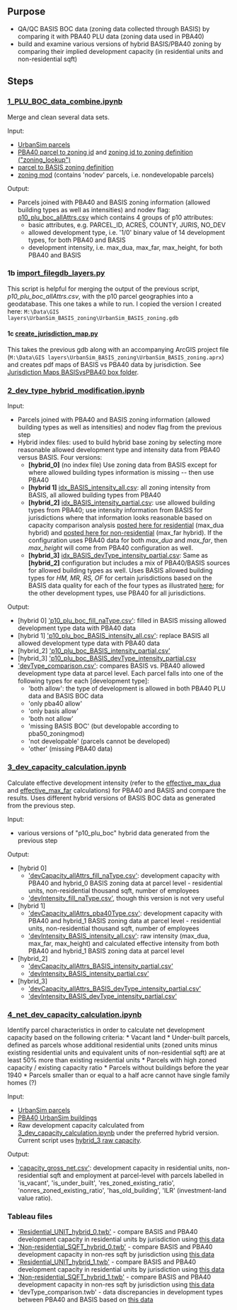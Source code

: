 ## Purpose
* QA/QC BASIS BOC data (zoning data collected through BASIS) by comparing it with PBA40 PLU data (zoning data used in PBA40)
* build and examine various versions of hybrid BASIS/PBA40 zoning by comparing their implied development capacity (in residential units and non-residential sqft)

## Steps

### [1_PLU_BOC_data_combine.ipynb](1_PLU_BOC_data_combine.ipynb)
Merge and clean several data sets.

Input:
* [UrbanSim parcels](https://mtcdrive.box.com/s/hnwpcw97tqqga1ngvcs5oct5av2j1ine)
* [PBA40 parcel to zoning id](https://mtcdrive.box.com/s/ws7gjn63jew70ap81sjxlsl6eg39yas8) and [zoning id to zoning definition ("zoning_lookup")](https://github.com/BayAreaMetro/bayarea_urbansim/blob/master/data/zoning_lookup.csv)
* [parcel to BASIS zoning definition](https://mtcdrive.box.com/s/rind3o860bn4aj20ugwebl5gphark7ms)
* [zoning mod](https://mtcdrive.box.com/s/6t8w5mqcvyr2oh8b7c0gz6ifetvruzah) (contains 'nodev' parcels, i.e. nondevelopable parcels)

Output:
* Parcels joined with PBA40 and BASIS zoning information (allowed building types as well as intensities) and nodev flag: [p10_plu_boc_allAttrs.csv](https://mtcdrive.box.com/s/4eaas345rl3ivg8ulwpa5v4i3cvbx1ay) which contains 4 groups of p10 attributes: 
   * basic attributes, e.g. PARCEL_ID, ACRES, COUNTY, JURIS, NO_DEV
   * allowed development type, i.e. '1/0' binary value of 14 development types, for both PBA40 and BASIS
   * development intensity, i.e. max_dua, max_far, max_height, for both PBA40 and BASIS

### 1b [import_filegdb_layers.py](..\..\..\basemap\import_filegdb_layers.py)

This script is helpful for merging the output of the previous script, *p10_plu_boc_allAttrs.csv*, with the p10 parcel geographies into a geodatabase.
This one takes a while to run.  I copied the version I created here: ``M:\Data\GIS layers\UrbanSim_BASIS_zoning\UrbanSim_BASIS_zoning.gdb``

#### 1c [create_jurisdiction_map.py](create_jurisdiction_map.py)

This takes the previous gdb along with an accompanying ArcGIS project file (``M:\Data\GIS layers\UrbanSim_BASIS_zoning\UrbanSim_BASIS_zoning.aprx``)
and creates pdf maps of BASIS vs PBA40 data by jurisdiction.  See [Jurisdiction Maps BASISvsPBA40 box folder](https://mtcdrive.box.com/s/e2qck5p03sd53q0rxg91x1wphw6zg766).

### [2_dev_type_hybrid_modification.ipynb](2_dev_type_hybrid_modification.ipynb)

Input:
* Parcels joined with PBA40 and BASIS zoning information (allowed building types as well as intensities) and nodev flag from the previous step
* Hybrid index files: used to build hybrid base zoning by selecting more reasonable allowed development type and intensity data from PBA40 versus BASIS. Four versions:
   * **[hybrid_0]** (no index file) Use zoning data from BASIS except for where allowed building types information is missing -- then use PBA40
   * **[hybrid 1]** [idx_BASIS_intensity_all.csv](hybrid_index/idx_BASIS_intensity_all.csv): all zoning intensity from BASIS, all allowed building types from PBA40
   * **[hybrid_2]** [idx_BASIS_intensity_partial.csv](hybrid_index/idx_BASIS_intensity_partial.csv): use allowed building types from PBA40; use intensity information from BASIS for jurisdictions where that information looks reasonable based on capacity comparison analysis [posted here for residential](https://public.tableau.com/profile/yuqi6946#!/vizhome/Residential_UNIT_20200428_hybrid_1/Notes) (max_dua hybrid) and [posted here for non-residential](https://public.tableau.com/profile/yuqi6946#!/vizhome/Nonresidential_SQFT_20200428_hybrid_1/BASISMAX_FARdataquality?publish=yes) (max_far hybrid). If the configuration uses PBA40 data for both *max_dua* and *max_far*, then *max_height* will come from PBA40 configuration as well.
   * **[hybrid_3]** [idx_BASIS_devType_intensity_partial.csv](hybrid_index/idx_BASIS_devType_intensity_partial.csv): Same as **[hybrid_2]** configuration but includes a mix of PBA40/BASIS sources for allowed building types as well.  Uses BASIS allowed building types for *HM, MR, RS, OF* for certain jurisdictions based on the BASIS data quality for each of the four types as illustrated [here](https://public.tableau.com/profile/yuqi6946#!/vizhome/devType_comparison_20200428/HM_comp?publish=yes); for the other development types, use PBA40 for all jurisdictions.

Output:
* [hybrid 0] ['p10_plu_boc_fill_naType.csv'](https://mtcdrive.box.com/s/x35fp65pv2lautamq15b4s0mfj3tr8l7): filled in BASIS missing allowed development type data with PBA40 data
* [hybrid 1] ['p10_plu_boc_BASIS_intensity_all.csv'](https://mtcdrive.box.com/s/xdwi6m00htngm65rvyu1ul8uenyflryc): replace BASIS all allowed development type data with PBA40 data
* [hybrid_2] ['p10_plu_boc_BASIS_intensity_partial.csv'](https://mtcdrive.box.com/s/7nfo5d1tkq3bzi3v9kk7mbf779nr8jk7)
* [hybrid_3] ['p10_plu_boc_BASIS_devType_intensity_partial.csv](https://mtcdrive.box.com/s/drm50mn6mpwepeintfpotk32i7bqtvnv)
* ['devType_comparison.csv'](https://mtcdrive.box.com/s/mtjogl2fqf25yx7cxy6azrv587mo4itf): compares BASIS vs. PBA40 allowed development type data at parcel level. Each parcel falls into one of the following types for each [development type]:
    * 'both allow': the type of development is allowed in both PBA40 PLU data and BASIS BOC data
    * 'only pba40 allow'
    * 'only basis allow'
    * 'both not allow'
    * 'missing BASIS BOC' (but developable according to pba50_zoningmod)
    * 'not developable' (parcels cannot be developed)
    * 'other' (missing PBA40 data)

### [3_dev_capacity_calculation.ipynb](3_dev_capacity_calculation.ipynb)
Calculate effective development intensity (refer to the [effective_max_dua](https://github.com/UDST/bayarea_urbansim/blob/0fb7776596075fa7d2cba2b9fbc92333354ba6fa/baus/variables.py#L808) and [effective_max_far](https://github.com/UDST/bayarea_urbansim/blob/0fb7776596075fa7d2cba2b9fbc92333354ba6fa/baus/variables.py#L852) calculations) for PBA40 and BASIS and compare the results. Uses different hybrid versions of BASIS BOC data as generated from the previous step.

Input:
* various versions of "p10_plu_boc" hybrid data generated from the previous step

Output:
* [hybrid 0] 
	* ['devCapacity_allAttrs_fill_naType.csv'](https://mtcdrive.box.com/s/huty80u1m7lxlh20j1d2s8w1n9ny75bz): development capacity with PBA40 and hybrid_0 BASIS zoning data at parcel level - residential units, non-residential thousand sqft, number of employees
	* ['devIntensity_fill_naType.csv'](https://mtcdrive.box.com/s/3ko9p0hds84nngqg58ilwevtohlbtma7), though this version is not very useful
* [hybrid 1]
	* ['devCapacity_allAttrs_pba40Type.csv'](https://mtcdrive.box.com/s/09tbye86qs5kydhckoii53eitlac3my3): development capacity with PBA40 and hybrid_1 BASIS zoning data at parcel level - residential units, non-residential thousand sqft, number of employees
	* ['devIntensity_BASIS_intensity_all.csv'](https://mtcdrive.box.com/s/32hunczdkugk44iqw224ejozchutojd1): raw intensity (max_dua, max_far, max_height) and calculated effective intensity from both PBA40 and hybrid_1 BASIS zoning data at parcel level
* [hybrid_2]
	* ['devCapacity_allAttrs_BASIS_intensity_partial.csv'](https://mtcdrive.box.com/s/ce4tjx89egxuq263t08wdaegjbvvtv0d)
	* ['devIntensity_BASIS_intensity_partial.csv'](https://mtcdrive.box.com/s/t3rbvu4xduvssbim81g2hhmbvcnv0feb)
* [hybrid_3] 
	* ['devCapacity_allAttrs_BASIS_devType_intensity_partial.csv'](https://mtcdrive.box.com/s/qtysq31wvzudl9b9vjjz7etgm9i4z9se)
	* ['devIntensity_BASIS_devType_intensity_partial.csv'](https://mtcdrive.box.com/s/8rm3sjyryvx6jxnw6tb7y699sa6rmi4v)

### [4_net_dev_capacity_calculation.ipynb](https://github.com/BayAreaMetro/petrale/blob/master/policies/plu/base_zoning/4_net_dev_capacity_calculation.ipynb)

Identify parcel characteristics in order to calculate net development capacity based on the following criteria:
    * Vacant land
    * Under-built parcels, defined as parcels whose additional residential units (zoned units minus existing residential units and equivalent units of non-residential sqft) are at least 50% more than existing residential units
    * Parcels with high zoned capacity / existing capacity ratio
    * Parcels without buildings before the year 1940
    * Parcels smaller than or equal to a half acre cannot have single family homes (?)

Input:
* [UrbanSim parcels](https://mtcdrive.box.com/s/sgy1uorcgt7uhh29fja7v93c21ppiudq)
* [PBA40 UrbanSim buildings](https://mtcdrive.box.com/s/sgy1uorcgt7uhh29fja7v93c21ppiudq)
* Raw development capacity calculated from [3_dev_capacity_calculation.ipynb](3_dev_capacity_calculation.ipynb) under the preferred hybrid version. Current script uses [hybrid_3 raw capacity](https://mtcdrive.box.com/s/qtysq31wvzudl9b9vjjz7etgm9i4z9se).

Output:
* ['capacity_gross_net.csv'](https://mtcdrive.box.com/s/axhulwng5olq2jign52s0dwznmii59n7): development capacity in residential units, non-residential sqft and employment at parcel-level with parcels labelled in 'is_vacant', 'is_under_built', 'res_zoned_existing_ratio', 'nonres_zoned_existing_ratio', 'has_old_building', 'ILR' (investment-land value ratio).


### Tableau files
* ['Residential_UNIT_hybrid_0.twb'](https://github.com/BayAreaMetro/petrale/blob/master/policies/plu/base_zoning/Residential_UNIT_hybrid_0.twb) - compare BASIS and PBA40 development capacity in residential units by jurisdiction using [this data](https://mtcdrive.box.com/s/huty80u1m7lxlh20j1d2s8w1n9ny75bz) 
* ['Non-residential_SQFT_hybrid_0.twb'](https://github.com/BayAreaMetro/petrale/blob/master/policies/plu/base_zoning/Nonresidential_SQFT_hybrid_0.twb) - compare BASIS and PBA40 development capacity in non-res sqft by jurisdiction using [this data](https://mtcdrive.box.com/s/huty80u1m7lxlh20j1d2s8w1n9ny75bz)
* ['Residential_UNIT_hybrid_1.twb'](https://github.com/BayAreaMetro/petrale/blob/master/policies/plu/base_zoning/Residential_UNIT_hybrid_1.twb) - compare BASIS and PBA40 development capacity in residential units by jurisdiction using [this data](https://mtcdrive.box.com/s/09tbye86qs5kydhckoii53eitlac3my3) 
* ['Non-residential_SQFT_hybrid_1.twb'](https://github.com/BayAreaMetro/petrale/blob/master/policies/plu/base_zoning/Nonresidential_SQFT_hybrid_1.twb) - compare BASIS and PBA40 development capacity in non-res sqft by jurisdiction using [this data](https://mtcdrive.box.com/s/09tbye86qs5kydhckoii53eitlac3my3)
* 'devType_comparison.twb' - data discrepancies in development types between PBA40 and BASIS based on [this data](https://mtcdrive.box.com/s/mtjogl2fqf25yx7cxy6azrv587mo4itf)
